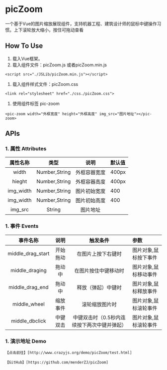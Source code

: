 # picZoom
一个基于Vue的图片缩放展现组件，支持机器工程、建筑设计师的鼠标中键操作习惯。上下滚轮放大缩小，按住可拖动查看
## How To Use
1. 载入Vue框架。
1. 载入组件文件：picZoom.js 或者picZoom.min.js
```
<script src="./JSLib/picZoom.min.js"></script>
```
1. 载入组件样式文件：picZoom.css
```
<link rel="stylesheet" href="./css./picZoom.css">
```
1. 使用组件标签 pic-zoom
```
<pic-zoom width="外框宽度" height="外框高度" img_src="图片地址"></pic-zoom>
```
## APIs
### 1. 属性 Attributes
|属性名称|类型|说明|默认值|
|:--:|:--:|:--:|:--|
|width|Number,String|外框容器宽度|400px|
|hieght|Number,String|外框容器高度|400px|
|img_width|Number,String|图片初始宽度|400|
|img_width|Number,String|图片初始高度|400|
|img_src|String|图片地址||

### 1. 事件 Events
|事件名称|说明|触发条件|参数|
|:--:|:--:|:--:|:--|
|middle_drag_start|开始拖动|在图片上按下右键时|图片对象,鼠标按下事件|
|middle_draging|拖动中|在图片按住中键移动时|图片对象,鼠标移动事件|
|middle_drag_end|拖动中|释放（弹起）中键时|图片对象,鼠标释放事件|
|middle_wheel|缩放事件|滚轮缩放图片时|图片对象,鼠标滚轮事件|
|middle_dbclick|中键双击|中键双击时（0.5秒内连续按下两次中键并弹起）|图片对象,鼠标滚轮事件|
### 1. 演示地址 Demo
```
【点击前往】[http://www.crazyjs.org/demo/picZoom/test.html]
```
```
【GitHub】[https://github.com/menderZJ/picZoom]
```
